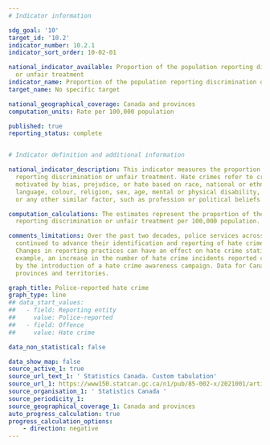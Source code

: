 ```yaml
---
# Indicator information

sdg_goal: '10'
target_id: '10.2'
indicator_number: 10.2.1
indicator_sort_order: 10-02-01

national_indicator_available: Proportion of the population reporting discrimination
  or unfair treatment
indicator_name: Proportion of the population reporting discrimination or unfair treatment
target_name: No specific target

national_geographical_coverage: Canada and provinces
computation_units: Rate per 100,000 population

published: true
reporting_status: complete


# Indicator definition and additional information

national_indicator_description: This indicator measures the proportion of the population
  reporting discrimination or unfair treatment. Hate crimes refer to criminal offences
  motivated by bias, prejudice, or hate based on race, national or ethnic origin,
  language, colour, religion, sex, age, mental or physical disability, sexual orientation
  or any other similar factor, such as profession or political beliefs.

computation_calculations: The estimates represent the proportion of the population
  reporting discrimination or unfair treatment per 100,000 population.

comments_limitations: Over the past two decades, police services across Canada have
  continued to advance their identification and reporting of hate crime incidents.
  Changes in reporting practices can have an effect on hate crime statistics. For
  example, an increase in the number of hate crime incidents reported can be influenced
  by the introduction of a hate crime awareness campaign. Data for Canada include
  provinces and territories.

graph_title: Police-reported hate crime
graph_type: line
## data_start_values:
##   - field: Reporting entity
##     value: Police-reported
##   - field: Offence
##     value: Hate crime

data_non_statistical: false

data_show_map: false
source_active_1: true
source_url_text_1: ' Statistics Canada. Custom tabulation'
source_url_1: https://www150.statcan.gc.ca/n1/pub/85-002-x/2021001/article/00002-eng.htm
source_organisation_1: ' Statistics Canada '
source_periodicity_1:
source_geographical_coverage_1: Canada and provinces
auto_progress_calculation: true
progress_calculation_options:
    - direction: negative
---
```

